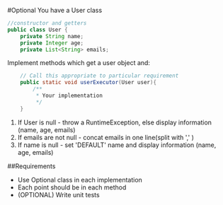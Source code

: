 #Optional
You have a User class
```java
//constructor and getters
public class User {
    private String name;
    private Integer age;
    private List<String> emails;
```

Implement methods which get a user object and:
```java
    // Call this appropriate to particular requirement
    public static void userExecutor(User user){
        /**
         * Your implementation
         */
    }
```

1. If User is null - throw a RuntimeException, else display information (name, age, emails)
2. If emails are not null - concat emails in one line(split with ',' )
3. If name is null - set 'DEFAULT' name and display information (name, age, emails)

##Requirements
* Use Optional class in each implementation
* Each point should be in each method
* (OPTIONAL) Write unit tests
